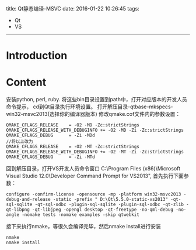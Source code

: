 title: Qt静态编译-MSVC
date: 2016-01-22 10:26:45
tags:
  - Qt
  - VS
  
---
# Introduction

# Content
安装python, perl, ruby. 将这些bin目录设置到path中，打开对应版本的开发人员命令提示， cd到Qt目录执行环境设置。
打开解压目录-qtbase-mkspecs-win32-msvc2013(选择你的编译器版本)
修改qmake.cof文件内的参数设置：
```
QMAKE_CFLAGS_RELEASE    = -O2 -MD -Zc:strictStrings
QMAKE_CFLAGS_RELEASE_WITH_DEBUGINFO += -O2 -MD -Zi -Zc:strictStrings
QMAKE_CFLAGS_DEBUG      = -Zi -MDd
//将以上改为
QMAKE_CFLAGS_RELEASE    = -O2 -MT -Zc:strictStrings
QMAKE_CFLAGS_RELEASE_WITH_DEBUGINFO += -O2 -MT -Zi -Zc:strictStrings
QMAKE_CFLAGS_DEBUG      = -Zi -MTd
```
<!--more-->

回到解压目录，打开VS开发人员命令窗口 C:\Program Files (x86)\Microsoft Visual Studio 12.0\Developer Command Prompt for VS2013", 首先执行下面参数：

```
configure -confirm-license -opensource -mp -platform win32-msvc2013 -debug-and-release -static -prefix " D:\Qt\5.5.0-static-vs2013" -qt-sql-sqlite -qt-sql-odbc -plugin-sql-sqlite -plugin-sql-odbc -qt-zlib -qt-libpng -qt-libjpeg -opengl desktop -qt-freetype -no-qml-debug -no-angle -nomake tests -nomake examples -skip qtwebkit
```

接下来执行nmake，等很久会编译完毕，然后nmake install进行安装

```
nmake
nmake install
```
